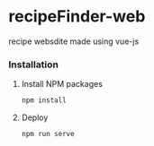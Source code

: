 # recipeFinder-web
recipe websdite made using vue-js

### Installation

1. Install NPM packages
   ```sh
   npm install
   ```
2. Deploy
   ```js
   npm run serve
   ```
